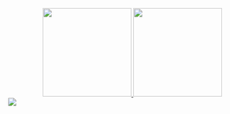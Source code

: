 <div align="center">
  <a href="https://github.com/giulianobre">
  <img height="180em" src="https://github-readme-stats.vercel.app/api?username=giulianobre&show_icons=true&theme=dracula&include_all_commits=true&count_private=true"/>
  <img height="180em" src="https://github-readme-stats.vercel.app/api/top-langs/?username=giulianobre&layout=compact&langs_count=7&theme=dracula"/>
</div>
  
 <div>
  <a href = "mailto:giuliarnobre@gmail.com"><img src="https://img.shields.io/badge/-Gmail-%23333?style=for-the-badge&logo=gmail&logoColor=white" target="_blank"></a>
  
 
 
</div>
  
 
</div>
